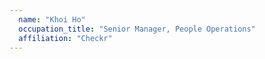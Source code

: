 ```yaml
---
  name: "Khoi Ho"
  occupation_title: "Senior Manager, People Operations"
  affiliation: "Checkr"
---
```

